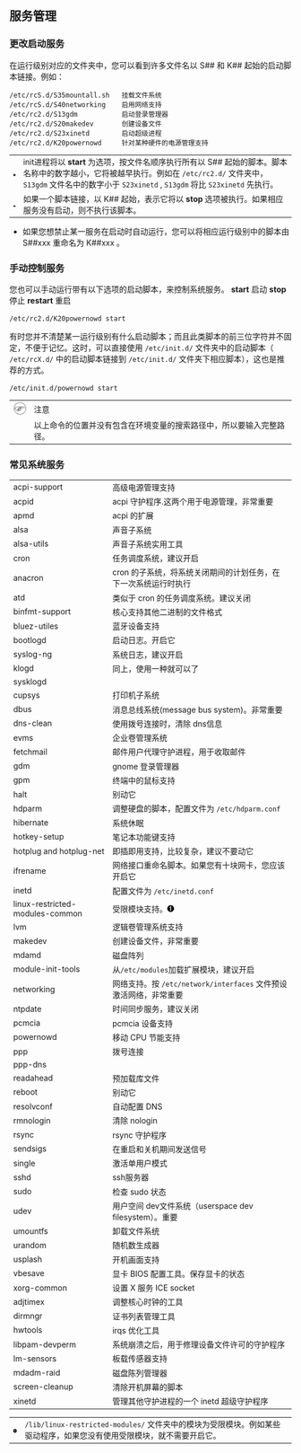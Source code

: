 ## 服务管理

### 更改启动服务

在运行级别对应的文件夹中，您可以看到许多文件名以 S## 和 K##
起始的启动脚本链接。例如：

```shell
/etc/rcS.d/S35mountall.sh   挂载文件系统 
/etc/rcS.d/S40networking    启用网络支持
/etc/rc2.d/S13gdm           启动登录管理器
/etc/rc2.d/S20makedev       创建设备文件
/etc/rc2.d/S23xinetd        启动超级进程
/etc/rc2.d/K20powernowd     针对某种硬件的电源管理支持    
```

|                                            |                                                                                                                                                                                                                          |
|:-------------------------------------------|:----------|
| [![1](images/callouts/1.png)](#runlevel21) | init进程将以 **start** 为选项，按文件名顺序执行所有以 S## 起始的脚本。脚本名称中的数字越小，它将被越早执行。例如在 `/etc/rc2.d/` 文件夹中， `S13gdm` 文件名中的数字小于 `S23xinetd` , `S13gdm` 将比 `S23xinetd` 先执行。 |
| [![2](images/callouts/2.png)](#runlevel22) | 如果一个脚本链接，以 K## 起始，表示它将以 **stop** 选项被执行。如果相应服务没有启动，则不执行该脚本。                                                                                                                    |

- 如果您想禁止某一服务在启动时自动运行，您可以将相应运行级别中的脚本由
  S##xxx 重命名为 K##xxx 。

### 手动控制服务

您也可以手动运行带有以下选项的启动脚本，来控制系统服务。 **start** 启动
**stop** 停止 **restart** 重启

```shell
/etc/rc2.d/K20powernowd start    
```

有时您并不清楚某一运行级别有什么启动脚本；而且此类脚本的前三位字符并不固定，不便于记忆。这时，可以直接使用
`/etc/init.d/` 文件夹中的启动脚本（ `/etc/rcX.d/` 中的启动脚本链接到
`/etc/init.d/` 文件夹下相应脚本），这也是推荐的方式。

```shell
/etc/init.d/powernowd start    
```

|                              |                                                                      |
|:----------------------------:|:---------------------------------------------------------------------|
| ![\[注意\]](images/note.png) | 注意                                                                 |
|                              | 以上命令的位置并没有包含在环境变量的搜索路径中，所以要输入完整路径。 |

### 常见系统服务

|                                 |                                                                   |
|---------------------------------|-------------------------------------------------------------------|
| acpi-support                    | 高级电源管理支持                                                  |
| acpid                           | acpi 守护程序.这两个用于电源管理，非常重要                        |
| apmd                            | acpi 的扩展                                                       |
| alsa                            | 声音子系统                                                        |
| alsa-utils                      | 声音子系统实用工具                                                |
| cron                            | 任务调度系统，建议开启                                            |
| anacron                         | cron 的子系统，将系统关闭期间的计划任务，在下一次系统运行时执行   |
| atd                             | 类似于 cron 的任务调度系统。建议关闭                              |
| binfmt-support                  | 核心支持其他二进制的文件格式                                      |
| bluez-utiles                    | 蓝牙设备支持                                                      |
| bootlogd                        | 启动日志。开启它                                                  |
| syslog-ng                       | 系统日志，建议开启                                                |
| klogd                           | 同上，使用一种就可以了                                            |
| sysklogd                        |                                                                   |
| cupsys                          | 打印机子系统                                                      |
| dbus                            | 消息总线系统(message bus system)。非常重要                        |
| dns-clean                       | 使用拨号连接时，清除 dns信息                                      |
| evms                            | 企业卷管理系统                                                    |
| fetchmail                       | 邮件用户代理守护进程，用于收取邮件                                |
| gdm                             | gnome 登录管理器                                                  |
| gpm                             | 终端中的鼠标支持                                                  |
| halt                            | 别动它                                                            |
| hdparm                          | 调整硬盘的脚本，配置文件为 `/etc/hdparm.conf`                     |
| hibernate                       | 系统休眠                                                          |
| hotkey-setup                    | 笔记本功能键支持                                                  |
| hotplug and hotplug-net         | 即插即用支持，比较复杂，建议不要动它                              |
| ifrename                        | 网络接口重命名脚本。如果您有十块网卡，您应该开启它                |
| inetd                           | 配置文件为 `/etc/inetd.conf`                                      |
| linux-restricted-modules-common | 受限模块支持。![1](images/callouts/1.png)                         |
| lvm                             | 逻辑卷管理系统支持                                                |
| makedev                         | 创建设备文件，非常重要                                            |
| mdamd                           | 磁盘阵列                                                          |
| module-init-tools               | 从`/etc/modules`加载扩展模块，建议开启                            |
| networking                      | 网络支持。按 `/etc/network/interfaces` 文件预设激活网络，非常重要 |
| ntpdate                         | 时间同步服务，建议关闭                                            |
| pcmcia                          | pcmcia 设备支持                                                   |
| powernowd                       | 移动 CPU 节能支持                                                 |
| ppp                             | 拨号连接                                                          |
| ppp-dns                         |                                                                   |
| readahead                       | 预加载库文件                                                      |
| reboot                          | 别动它                                                            |
| resolvconf                      | 自动配置 DNS                                                      |
| rmnologin                       | 清除 nologin                                                      |
| rsync                           | rsync 守护程序                                                    |
| sendsigs                        | 在重启和关机期间发送信号                                          |
| single                          | 激活单用户模式                                                    |
| sshd                            | ssh服务器                                                         |
| sudo                            | 检查 sudo 状态                                                    |
| udev                            | 用户空间 dev文件系统（userspace dev filesystem）。重要            |
| umountfs                        | 卸载文件系统                                                      |
| urandom                         | 随机数生成器                                                      |
| usplash                         | 开机画面支持                                                      |
| vbesave                         | 显卡 BIOS 配置工具。保存显卡的状态                                |
| xorg-common                     | 设置 X 服务 ICE socket                                            |
| adjtimex                        | 调整核心时钟的工具                                                |
| dirmngr                         | 证书列表管理工具                                                  |
| hwtools                         | irqs 优化工具                                                     |
| libpam-devperm                  | 系统崩溃之后，用于修理设备文件许可的守护程序                      |
| lm-sensors                      | 板载传感器支持                                                    |
| mdadm-raid                      | 磁盘陈列管理器                                                    |
| screen-cleanup                  | 清除开机屏幕的脚本                                                |
| xinetd                          | 管理其他守护进程的一个 inetd 超级守护程序                         |

|                                       |                                                                                                                       |
|:--------------------------------------|:-------------------------------------------------|
| [![1](images/callouts/1.png)](#srv11) | `/lib/linux-restricted-modules/` 文件夹中的模块为受限模块。例如某些驱动程序，如果您没有使用受限模块，就不需要开启它。 |
